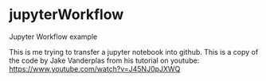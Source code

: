 # jupyterWorkflow
Jupyter Workflow example

This is me trying to transfer a jupyter notebook into github. 
This is a copy of the code by Jake Vanderplas from his tutorial on youtube: https://www.youtube.com/watch?v=J45NJ0pJXWQ
